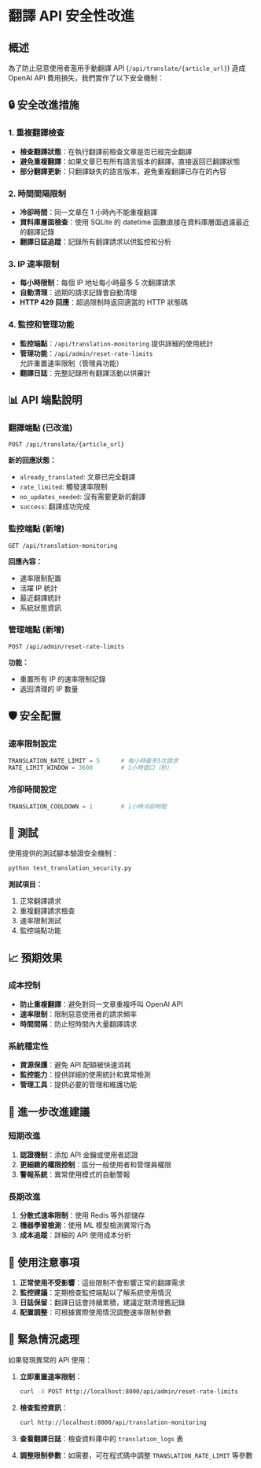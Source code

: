 # 翻譯 API 安全性改進

## 概述

為了防止惡意使用者濫用手動翻譯 API (`/api/translate/{article_url}`) 造成 OpenAI API 費用損失，我們實作了以下安全機制：

## 🔒 安全改進措施

### 1. 重複翻譯檢查
- **檢查翻譯狀態**：在執行翻譯前檢查文章是否已經完全翻譯
- **避免重複翻譯**：如果文章已有所有語言版本的翻譯，直接返回已翻譯狀態
- **部分翻譯更新**：只翻譯缺失的語言版本，避免重複翻譯已存在的內容

### 2. 時間間隔限制
- **冷卻時間**：同一文章在 1 小時內不能重複翻譯
- **資料庫層面檢查**：使用 SQLite 的 datetime 函數直接在資料庫層面過濾最近的翻譯記錄
- **翻譯日誌追蹤**：記錄所有翻譯請求以供監控和分析

### 3. IP 速率限制
- **每小時限制**：每個 IP 地址每小時最多 5 次翻譯請求
- **自動清理**：過期的請求記錄會自動清理
- **HTTP 429 回應**：超過限制時返回適當的 HTTP 狀態碼

### 4. 監控和管理功能
- **監控端點**：`/api/translation-monitoring` 提供詳細的使用統計
- **管理功能**：`/api/admin/reset-rate-limits` 允許重置速率限制（管理員功能）
- **翻譯日誌**：完整記錄所有翻譯活動以供審計

## 📊 API 端點說明

### 翻譯端點 (已改進)
```
POST /api/translate/{article_url}
```

**新的回應狀態：**
- `already_translated`: 文章已完全翻譯
- `rate_limited`: 觸發速率限制
- `no_updates_needed`: 沒有需要更新的翻譯
- `success`: 翻譯成功完成

### 監控端點 (新增)
```
GET /api/translation-monitoring
```

**回應內容：**
- 速率限制配置
- 活躍 IP 統計
- 最近翻譯統計
- 系統狀態資訊

### 管理端點 (新增)
```
POST /api/admin/reset-rate-limits
```

**功能：**
- 重置所有 IP 的速率限制記錄
- 返回清理的 IP 數量

## 🛡️ 安全配置

### 速率限制設定
```python
TRANSLATION_RATE_LIMIT = 5      # 每小時最多5次請求
RATE_LIMIT_WINDOW = 3600        # 1小時窗口（秒）
```

### 冷卻時間設定
```python
TRANSLATION_COOLDOWN = 1        # 1小時冷卻時間
```

## 🧪 測試

使用提供的測試腳本驗證安全機制：

```bash
python test_translation_security.py
```

**測試項目：**
1. 正常翻譯請求
2. 重複翻譯請求檢查
3. 速率限制測試
4. 監控端點功能

## 📈 預期效果

### 成本控制
- **防止重複翻譯**：避免對同一文章重複呼叫 OpenAI API
- **速率限制**：限制惡意使用者的請求頻率
- **時間間隔**：防止短時間內大量翻譯請求

### 系統穩定性
- **資源保護**：避免 API 配額被快速消耗
- **監控能力**：提供詳細的使用統計和異常檢測
- **管理工具**：提供必要的管理和維護功能

## 🔧 進一步改進建議

### 短期改進
1. **認證機制**：添加 API 金鑰或使用者認證
2. **更細緻的權限控制**：區分一般使用者和管理員權限
3. **警報系統**：異常使用模式的自動警報

### 長期改進
1. **分散式速率限制**：使用 Redis 等外部儲存
2. **機器學習檢測**：使用 ML 模型檢測異常行為
3. **成本追蹤**：詳細的 API 使用成本分析

## 📝 使用注意事項

1. **正常使用不受影響**：這些限制不會影響正常的翻譯需求
2. **監控建議**：定期檢查監控端點以了解系統使用情況
3. **日誌保留**：翻譯日誌會持續累積，建議定期清理舊記錄
4. **配置調整**：可根據實際使用情況調整速率限制參數

## 🚨 緊急情況處理

如果發現異常的 API 使用：

1. **立即重置速率限制**：
   ```bash
   curl -X POST http://localhost:8000/api/admin/reset-rate-limits
   ```

2. **檢查監控資訊**：
   ```bash
   curl http://localhost:8000/api/translation-monitoring
   ```

3. **查看翻譯日誌**：檢查資料庫中的 `translation_logs` 表

4. **調整限制參數**：如需要，可在程式碼中調整 `TRANSLATION_RATE_LIMIT` 等參數
